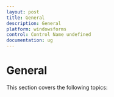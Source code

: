 ```yaml
---
layout: post
title: General
description: General
platform: windowsforms
control: Control Name undefined
documentation: ug
---
```

# General

This section covers the following topics:

